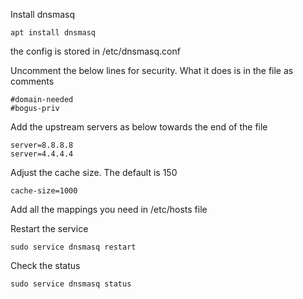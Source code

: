 Install dnsmasq
```
apt install dnsmasq
```

the config is stored in /etc/dnsmasq.conf

Uncomment the below lines for security. 
What it does is in the file as comments

```
#domain-needed
#bogus-priv
```

Add the upstream servers as below towards the end of the file
```
server=8.8.8.8
server=4.4.4.4
```

Adjust the cache size. The default is 150
```
cache-size=1000
```

Add all the mappings you need in /etc/hosts file


Restart the service
```
sudo service dnsmasq restart
```

Check the status
```
sudo service dnsmasq status
```